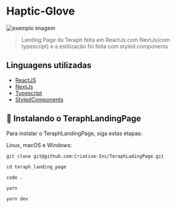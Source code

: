 # Haptic-Glove

<img src="/src/images/home.png" alt="exemplo imagem">

> Landing Page da Teraph feita em ReactJs com NextJs(com typescript) e a estilização foi feita com styled components
> 

## Linguagens utilizadas

- [ReactJS](https://developer.mozilla.org/pt-BR/docs/Web/CSS)
- [NextJs](https://developer.mozilla.org/pt-BR/docs/Web/HTML)
- [Typescript](https://sass-lang.com/)
- [StyledComponents](https://developer.mozilla.org/pt-BR/docs/Web/JavaScript)

## 🚀 Instalando o TeraphLandingPage

Para instalar o TeraphLandingPage, siga estas etapas:

Linux, macOS e Windows:
```
git clone git@github.com:Criative-Inc/TeraphLadingPage.git

cd teraph_landing_page

code .

yarn

yarn dev
```
